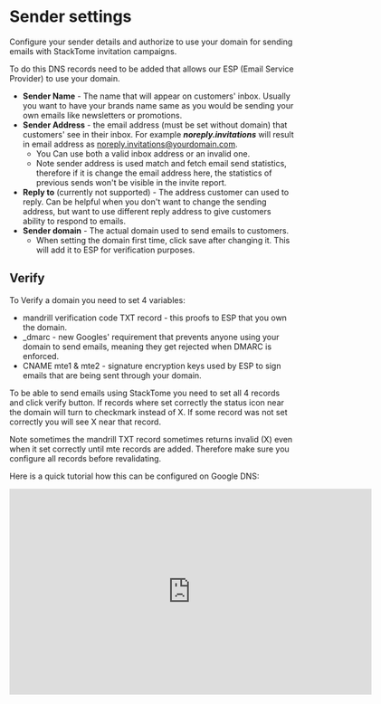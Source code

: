 # Sender settings

Configure your sender details and authorize to use your domain for sending emails with StackTome invitation campaigns.

To do this DNS records need to be added that allows our ESP (Email Service Provider) to use your domain.

* **Sender Name** - The name that will appear on customers' inbox. Usually you want to have your brands name same as you would be sending your own emails like newsletters or promotions.
* **Sender Address** - the email address (must be set without domain) that customers' see in their inbox. For example ***noreply.invitations*** will result in email address as noreply.invitations@yourdomain.com. 
    * You Can use both a valid inbox address or an invalid one.
    * Note sender address is used match and fetch email send statistics, therefore if it is change the email address here, the statistics of previous sends won't be visible in the invite report.
* **Reply to** (currently not supported) - The address customer can used to reply. Can be helpful when you don't want to change the sending address, but want to use different reply address to give customers ability to respond to emails.
* **Sender domain** - The actual domain used to send emails to customers. 
    * When setting the domain first time, click save after changing it. This will add it to ESP for verification purposes.

## Verify

To Verify a domain you need to set 4 variables:

* mandrill verification code TXT record - this proofs to ESP that you own the domain. 
* _dmarc - new Googles' requirement that prevents anyone using your domain to send emails, meaning they get rejected when DMARC is enforced.
* CNAME mte1 & mte2 - signature encryption keys used by ESP to sign emails that are being sent through your domain.

To be able to send emails using StackTome you need to set all 4 records and click verify button. If records where set correctly the status icon near the domain will turn to checkmark instead of X. If some record was not set correctly you will see X near that record.

Note sometimes the mandrill TXT record sometimes returns invalid (X) even when it set correctly until mte records are added. Therefore make sure you configure all records before revalidating.

Here is a quick tutorial how this can be configured on Google DNS:

<iframe width="640" height="364" src="https://www.loom.com/embed/00a542330d5e4269884c057eff6ce050?sid=153f211f-7674-45e2-8fc7-e7d6e6717372" frameborder="0" webkitallowfullscreen mozallowfullscreen allowfullscreen></iframe>
